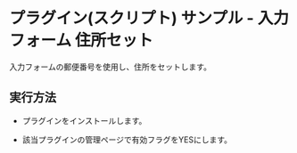 # プラグイン(スクリプト) サンプル - 入力フォーム 住所セット
入力フォームの郵便番号を使用し、住所をセットします。

## 実行方法
- プラグインをインストールします。

- 該当プラグインの管理ページで有効フラグをYESにします。
